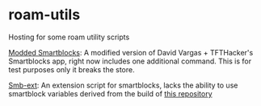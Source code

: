 # roam-utils
Hosting for some roam utility scripts

[Modded Smartblocks](https://ryxai.github.io/roam-utils/modded_smartblocks.js): A modified version of David Vargas + TFTHacker's Smartblocks app, right now includes one additional command. This is for test purposes only it breaks the store. 

[Smb-ext](https://ryxai.github.io/roam-utils/smb-ext.js): An extension script for smartblocks, lacks the ability to use smartblock variables derived from the build of [this repository](https://github.com/Ryxai/roamjs-sm-ext)
